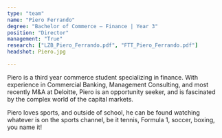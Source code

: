 ```yaml
---
type: "team"
name: "Piero Ferrando"
degree: "Bachelor of Commerce – Finance | Year 3"
position: "Director"
management: "True"
research: ["LZB_Piero_Ferrando.pdf", "FTT_Piero_Ferrando.pdf"]
headshot: Piero.jpg

---
```


Piero is a third year commerce student specializing in finance. With experience in Commercial Banking, Management Consulting, and most recently M&A at Deloitte, Piero is an opportunity seeker, and is fascinated by the complex world of the capital markets.

Piero loves sports, and outside of school, he can be found watching whatever is on the sports channel, be it tennis, Formula 1, soccer, boxing, you name it!

